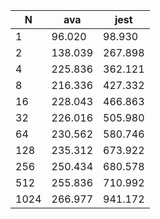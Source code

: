 | N    | ava     | jest    |
| ---- | ------- | ------- |
| 1    | 96.020  | 98.930  |
| 2    | 138.039 | 267.898 |
| 4    | 225.836 | 362.121 |
| 8    | 216.336 | 427.332 |
| 16   | 228.043 | 466.863 |
| 32   | 226.016 | 505.980 |
| 64   | 230.562 | 580.746 |
| 128  | 235.312 | 673.922 |
| 256  | 250.434 | 680.578 |
| 512  | 255.836 | 710.992 |
| 1024 | 266.977 | 941.172 |
